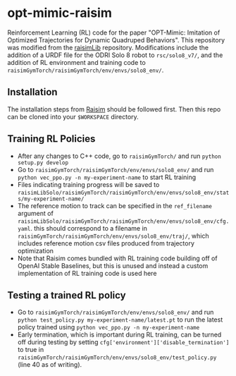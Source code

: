 # opt-mimic-raisim

Reinforcement Learning (RL) code for the paper "OPT-Mimic: Imitation of Optimized Trajectories for Dynamic Quadruped Behaviors". This repository was modified from the [raisimLib](https://github.com/raisimTech/raisimlib) repository. Modifications include the addition of a URDF file for the ODRI Solo 8 robot to `rsc/solo8_v7/`, and the addition of RL environment and training code to `raisimGymTorch/raisimGymTorch/env/envs/solo8_env/`.

## Installation
The installation steps from [Raisim](https://raisim.com/) should be followed first. Then this repo can be cloned into your `$WORKSPACE` directory.

## Training RL Policies
- After any changes to C++ code, go to `raisimGymTorch/` and run `python setup.py develop`
- Go to `raisimGymTorch/raisimGymTorch/env/envs/solo8_env/` and run `python vec_ppo.py -n my-experiment-name` to start RL training
- Files indicating training progress will be saved to `raisimLibSolo/raisimGymTorch/raisimGymTorch/env/envs/solo8_env/stats/my-experiment-name/`
- The reference motion to track can be specified in the `ref_filename` argument of `raisimLibSolo/raisimGymTorch/raisimGymTorch/env/envs/solo8_env/cfg.yaml`. this should correspond to a filename in `raisimGymTorch/raisimGymTorch/env/envs/solo8_env/traj/`, which includes reference motion csv files produced from trajectory optimization
- Note that Raisim comes bundled with RL training code building off of OpenAI Stable Baselines, but this is unused and instead a custom implementation of RL training code is used here

## Testing a trained RL policy
- Go to `raisimGymTorch/raisimGymTorch/env/envs/solo8_env/` and run `python test_policy.py my-experiment-name/latest.pt` to run the latest policy trained using `python vec_ppo.py -n my-experiment-name`
- Early termination, which is important during RL training, can be turned off during testing by setting `cfg['environment']['disable_termination']` to true in `raisimGymTorch/raisimGymTorch/env/envs/solo8_env/test_policy.py` (line 40 as of writing).